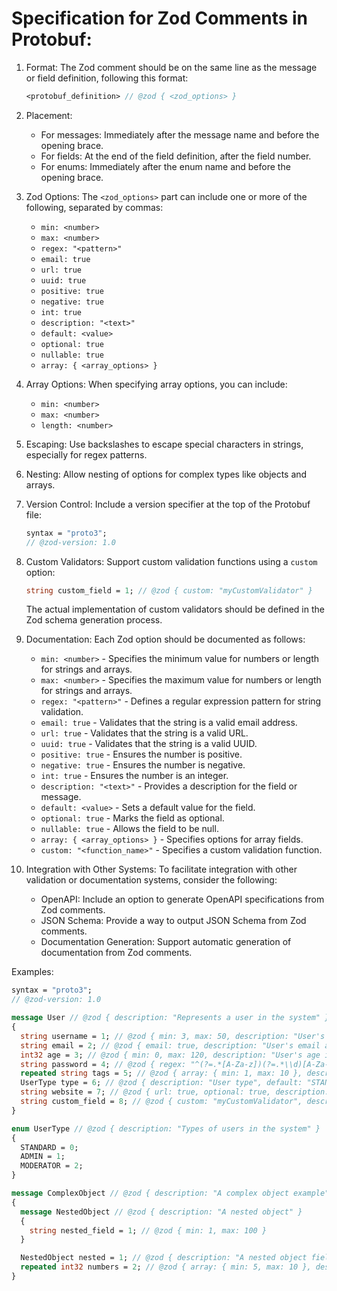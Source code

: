 # Specification for Zod Comments in Protobuf:

1. Format:
   The Zod comment should be on the same line as the message or field definition, following this format:
   ```protobuf
   <protobuf_definition> // @zod { <zod_options> }
   ```

2. Placement:
   - For messages: Immediately after the message name and before the opening brace.
   - For fields: At the end of the field definition, after the field number.
   - For enums: Immediately after the enum name and before the opening brace.

3. Zod Options:
   The `<zod_options>` part can include one or more of the following, separated by commas:
   - `min: <number>`
   - `max: <number>`
   - `regex: "<pattern>"`
   - `email: true`
   - `url: true`
   - `uuid: true`
   - `positive: true`
   - `negative: true`
   - `int: true`
   - `description: "<text>"`
   - `default: <value>`
   - `optional: true`
   - `nullable: true`
   - `array: { <array_options> }`

4. Array Options:
   When specifying array options, you can include:
   - `min: <number>`
   - `max: <number>`
   - `length: <number>`

5. Escaping:
   Use backslashes to escape special characters in strings, especially for regex patterns.

6. Nesting:
   Allow nesting of options for complex types like objects and arrays.

7. Version Control:
   Include a version specifier at the top of the Protobuf file:
   ```protobuf
   syntax = "proto3";
   // @zod-version: 1.0
   ```

8. Custom Validators:
   Support custom validation functions using a `custom` option:
   ```protobuf
   string custom_field = 1; // @zod { custom: "myCustomValidator" }
   ```
   The actual implementation of custom validators should be defined in the Zod schema generation process.

9. Documentation:
   Each Zod option should be documented as follows:

   - `min: <number>` - Specifies the minimum value for numbers or length for strings and arrays.
   - `max: <number>` - Specifies the maximum value for numbers or length for strings and arrays.
   - `regex: "<pattern>"` - Defines a regular expression pattern for string validation.
   - `email: true` - Validates that the string is a valid email address.
   - `url: true` - Validates that the string is a valid URL.
   - `uuid: true` - Validates that the string is a valid UUID.
   - `positive: true` - Ensures the number is positive.
   - `negative: true` - Ensures the number is negative.
   - `int: true` - Ensures the number is an integer.
   - `description: "<text>"` - Provides a description for the field or message.
   - `default: <value>` - Sets a default value for the field.
   - `optional: true` - Marks the field as optional.
   - `nullable: true` - Allows the field to be null.
   - `array: { <array_options> }` - Specifies options for array fields.
   - `custom: "<function_name>"` - Specifies a custom validation function.

10. Integration with Other Systems:
    To facilitate integration with other validation or documentation systems, consider the following:
    - OpenAPI: Include an option to generate OpenAPI specifications from Zod comments.
    - JSON Schema: Provide a way to output JSON Schema from Zod comments.
    - Documentation Generation: Support automatic generation of documentation from Zod comments.

Examples:

```protobuf
syntax = "proto3";
// @zod-version: 1.0

message User // @zod { description: "Represents a user in the system" }
{
  string username = 1; // @zod { min: 3, max: 50, description: "User's username" }
  string email = 2; // @zod { email: true, description: "User's email address" }
  int32 age = 3; // @zod { min: 0, max: 120, description: "User's age in years" }
  string password = 4; // @zod { regex: "^(?=.*[A-Za-z])(?=.*\\d)[A-Za-z\\d]{8,}$", description: "User's password" }
  repeated string tags = 5; // @zod { array: { min: 1, max: 10 }, description: "User's tags" }
  UserType type = 6; // @zod { description: "User type", default: "STANDARD" }
  string website = 7; // @zod { url: true, optional: true, description: "User's website" }
  string custom_field = 8; // @zod { custom: "myCustomValidator", description: "Field with custom validation" }
}

enum UserType // @zod { description: "Types of users in the system" }
{
  STANDARD = 0;
  ADMIN = 1;
  MODERATOR = 2;
}

message ComplexObject // @zod { description: "A complex object example" }
{
  message NestedObject // @zod { description: "A nested object" }
  {
    string nested_field = 1; // @zod { min: 1, max: 100 }
  }

  NestedObject nested = 1; // @zod { description: "A nested object field" }
  repeated int32 numbers = 2; // @zod { array: { min: 5, max: 10 }, description: "A list of numbers" }
}
